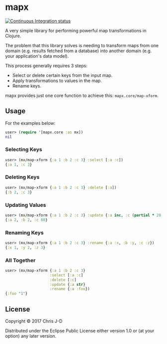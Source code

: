 # mapx

[![Continuous Integration status](https://api.travis-ci.org/chrisjd-uk/mapx.png)](http://travis-ci.org/chrisjd-uk/mapx)

A very simple library for performing powerful map transformations in
Clojure.

The problem that this library solves is needing to transform maps from
one domain (e.g. results fetched from a database) into another domain
(e.g. your application's data model).

This process generally requires 3 steps:

- Select or delete certain keys from the input map.
- Apply transformations to values in the map.
- Rename keys.

mapx provides just one core function to achieve this:
`mapx.core/map-xform`.


## Usage

For the examples below:

```clojure
user> (require '[mapx.core :as mx])
nil
```

### Selecting Keys

```clojure
user> (mx/map-xform {:a 1 :b 2 :c 3} :select [:a :c])
{:a 1, :c 3}
```

### Deleting Keys

```clojure
user> (mx/map-xform {:a 1 :b 2 :c 3} :delete [:a])
{:b 2, :c 3}
```

### Updating Values

```clojure
user> (mx/map-xform {:a 1 :b 2 :c 3} :update {:a inc, :c (partial * 20)})
{:a 2, :b 2, :c 60}
```

### Renaming Keys

```clojure
user> (mx/map-xform {:a 1 :b 2 :c 3} :rename {:a :x, :b :y, :c :z})
{:x 1, :y 2, :z 3}
```

### All Together

```clojure
user> (mx/map-xform {:a 1 :b 2 :c 3}
                    :select [:a :c]
                    :delete [:c]
                    :update {:a str}
                    :rename {:a :foo})
{:foo "1"}
```


## License

Copyright © 2017 Chris J-D

Distributed under the Eclipse Public License either version 1.0 or (at
your option) any later version.
